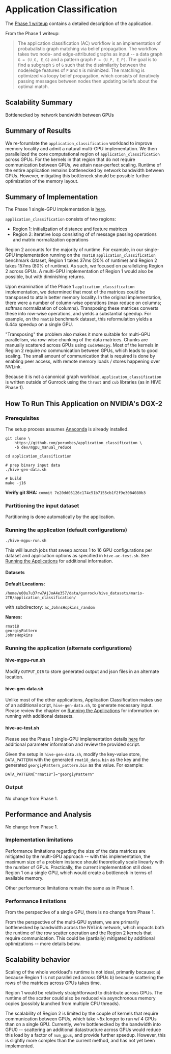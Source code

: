 # Application Classification

The [Phase 1 writeup]((https://gunrock.github.io/docs/#/hive/hive_application_classification)) contains a detailed description of the application.

From the Phase 1 writeup:

> The application classification (AC) workflow is an implementation of probabalistic graph matching via belief propagation.  The workflow takes two node- and edge-attributed graphs as input -- a data graph `G = (U_G, E_G)` and a pattern graph `P = (U_P, E_P)`.  The goal is to find a subgraph `S` of `G` such that the dissimilarity between the node/edge features of `P` and `S` is minimized. The matching is optimized via loopy belief propagation, which consists of iteratively passing messages between nodes then updating beliefs about the optimal match.

## Scalability Summary

Bottlenecked by network bandwidth between GPUs

## Summary of Results

We re-forumlate the `application_classification` workload to improve memory locality and admit a natural multi-GPU implementation.  We then parallelized the core computational region of `application_classification` across GPUs.  For the kernels in that region that do not require communication between GPUs, we attain near-perfect scaling.  Runtime of the entire application remains bottlenecked by network bandwidth between GPUs.  However, mitigating this bottleneck should be possible further optimization of the memory layout.

## Summary of Implementation

The Phase 1 single-GPU implementation is [here](https://gunrock.github.io/docs/#/hive/hive_application_classification).

`application_classification` consists of two regions:
  - Region 1: initialization of distance and feature matrices
  - Region 2: iterative loop consisting of of message passing operations and matrix normalization operations

Region 2 accounts for the majority of runtime.  For example, in our single-GPU implementation running on the `rmat18` `application_classification` benchmark dataset, Region 1 takes 37ms (20% of runtime) and Region 2 takes 157ms (80% of runtime).  As such, we focused on parallelizing Region 2 across GPUs.  A multi-GPU implementation of Region 1 would also be possible, but with diminishing returns.

Upon examination of the Phase 1 `application_classification` implementation, we determined that most of the matrices could be transposed to attain better memory locality.  In the original implementation, there were a number of column-wise operations (max reduce on columns; softmax normalization of columns).  Transposing these matrices converts these into row-wise operations, and yields a substantial speedup.  For example, on the `rmat18` benchmark dataset, this reformulation yields a 6.44x speedup on a single GPU.

"Transposing" the problem also makes it more suitable for multi-GPU parallelism, via row-wise chunking of the data matrices.  Chunks are manually scattered across GPUs using `cudaMemcpy`.  Most of the kernels in Region 2 require _no_ communication between GPUs, which leads to good scaling.  The small amount of communication that is required is done by enabling peer access, with remote memory loads / stores happening over NVLink.

Because it is not a canonical graph workload, `application_classification` is written outside of Gunrock using the `thrust` and `cub` libraries (as in HIVE Phase 1).


## How To Run This Application on NVIDIA's DGX-2

### Prerequisites

The setup process assumes [Anaconda](https://www.anaconda.com/products/individual) is already installed.

```
git clone \
    https://github.com/porumbes/application_classification \
    -b dev/mgpu_manual_reduce

cd application_classification

# prep binary input data
./hive-gen-data.sh

# build
make -j16
```
**Verify git SHA:** `commit 7e20dd05126c174c51b7155cb1f2f9e3084080b3`

### Partitioning the input dataset

Partitioning is done automatically by the application.

### Running the application (default configurations)

```
./hive-mgpu-run.sh
```

This will launch jobs that sweep across 1 to 16 GPU configurations per dataset and application options as specified in `hive-ac-test.sh`. See [Running the Applications](#running-the-applications) for additional information.


#### Datasets

**Default Locations:**

```
/home/u00u7u37rw7AjJoA4e357/data/gunrock/hive_datasets/mario-2TB/application_classification/
```
with subdirectory: `ac_JohnsHopkins_random`


**Names:**

```
rmat18
georgiyPattern
JohnsHopkins
```

### Running the application (alternate configurations)

#### hive-mgpu-run.sh

Modify `OUTPUT_DIR` to store generated output and json files in an alternate location.

#### hive-gen-data.sh

Unlike most of the other applications, Application Classification makes use of an additional script, `hive-gen-data.sh`, to generate necessary input. Please review the chapter on [Running the Applications](#running-the-applications) for information on running with additional datasets.

#### hive-ac-test.sh

Please see the Phase 1 single-GPU implementation details [here](https://gunrock.github.io/docs/#/hive/hive_application_classification) for additional parameter information and review the provided script.

Given the setup in `hive-gen-data.sh`, modify the key-value store, `DATA_PATTERN` with the generated `rmat18_data.bin` as the key and the generated `georgiyPattern_pattern.bin` as the value. For example:

```
DATA_PATTERN["rmat18"]="georgiyPattern"
```

### Output

No change from Phase 1.

## Performance and Analysis

No change from Phase 1.

### Implementation limitations

Performance limitations regarding the size of the data matrices are mitigated by the multi-GPU approach -- with this implementation, the maximum size of a problem instance should theoretically scale linearly with the number of GPUs.  Practically, the current implementation still does Region 1 on a single GPU, which would create a bottleneck in terms of available memory.

Other performance limitations remain the same as in Phase 1.

### Performance limitations

From the perspective of a single GPU, there is no change from Phase 1.

From the perspective of the multi-GPU system, we are primarily bottlenecked by bandwidth across the NVLink network, which impacts both the runtime of the row scatter operation and the Region 2 kernels that require communication.  This could be (partially) mitigated by additional optimizations -- more details below.

## Scalability behavior

Scaling of the whole workload's runtime is not ideal, primarily because:
  a) because Region 1 is not parallelized across GPUs
  b) because scattering the rows of the matrices across GPUs takes time.

Region 1 would be relatively straightforward to distribute across GPUs.  The runtime of the scatter could also be reduced via asynchronous memory copies (possibly launched from multiple CPU threads).

The scalability of Region 2 is limited by the couple of kernels that require communication between GPUs, which take ~5x longer to run w/ 4 GPUs than on a single GPU.  Currently, we're bottlenecked by the bandwidth into GPU0 -- scattering an additional datastructure across GPUs would reduce this load by a factor of `num_gpus`, and provide further speedup.  However, this is slightly more complex than the current method, and has not yet been implemented.
